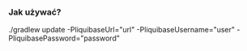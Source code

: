 ### Jak używać?
./gradlew update -PliquibaseUrl="url" -PliquibaseUsername="user" -PliquibasePassword="password"
